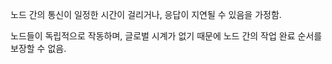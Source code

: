 노드 간의 통신이 일정한 시간이 걸리거나, 응답이 지연될 수 있음을 가정함. 

노드들이 독립적으로 작동하며, 글로벌 시계가 없기 때문에 노드 간의 작업 완료 순서를 보장할 수 없음.